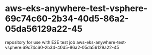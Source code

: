 # aws-eks-anywhere-test-vsphere-69c74c60-2b34-40d5-86a2-05da56129a22-45
repository for use with E2E test job aws-eks-anywhere-test-vsphere:69c74c60-2b34-40d5-86a2-05da56129a22-45
